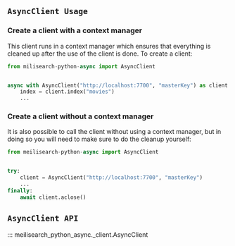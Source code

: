 ## `AsyncClient Usage`

### Create a client with a context manager

This client runs in a context manager which ensures that everything is cleaned up after the use of
the client is done. To create a client:

```py
from milisearch-python-async import AsyncClient


async with AsyncClient("http://localhost:7700", "masterKey") as client:
    index = client.index("movies")
    ...
```

### Create a client without a context manager

It is also possible to call the client without using a context manager, but in doing so you will
need to make sure to do the cleanup yourself:

```py
from meilisearch-python-async import AsyncClient


try:
    client = AsyncClient("http://localhost:7700", "masterKey")
    ...
finally:
    await client.aclose()

```

## `AsyncClient API`

::: meilisearch_python_async._client.AsyncClient
